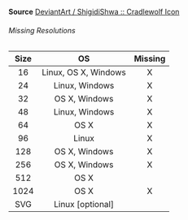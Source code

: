 __Source__ [DeviantArt / ShigidiShwa :: Cradlewolf Icon](http://shigidishwa.deviantart.com/art/Cradlewolf-Icon-306704702)

###### Missing Resolutions
| Size |          OS          | Missing |
|:----:|:--------------------:|:-------:|
|  16  | Linux, OS X, Windows |    X    |
|  24  |    Linux, Windows    |    X    |
|  32  |     OS X, Windows    |    X    |
|  48  |    Linux, Windows    |    X    |
|  64  |         OS X         |    X    |
|  96  |         Linux        |    X    |
|  128 |     OS X, Windows    |    X    |
|  256 |     OS X, Windows    |    X    |
|  512 |         OS X         |         |
| 1024 |         OS X         |    X    |
|  SVG |   Linux [optional]   |         |